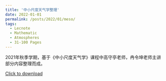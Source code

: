 ```yaml
---
title: '中小尺度天气学整理'
date: 2022-01-01
permalink: /posts/2022/01/meso/
tags:
  - Lecnote
  - Mathematic
  - Atmospheres
  - 31-100 Pages
---
```


2021年秋季学期，基于《中小尺度天气学》课程中高守亭老师，冉令坤老师主讲部分内容整理而成。

[Click to download](/files/lecnote/meso.pdf)


